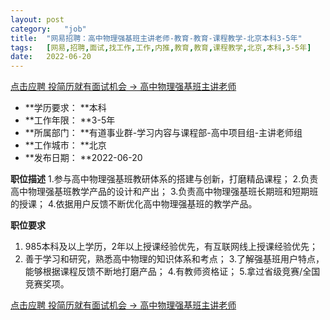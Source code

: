```yaml
---
layout:	post
category:	"job"
title:	"网易招聘：高中物理强基班主讲老师-教育-教育-课程教学-北京本科3-5年"
tags:	[网易,招聘,面试,找工作,工作,内推,教育,教育,课程教学,北京,本科,3-5年]
date:	2022-06-20
---
```


[点击应聘 投简历就有面试机会 -> 高中物理强基班主讲老师](http://mobile.bole.netease.com/bole/boleDetail?id=36930&employeeId=346f03c3cda5f04c&key=all)



- **学历要求： **本科
- **工作年限： **3-5年
- **所属部门： **有道事业群-学习内容与课程部-高中项目组-主讲老师组
- **工作城市： **北京
- **发布日期： **2022-06-20



**职位描述**
1.参与高中物理强基班教研体系的搭建与创新，打磨精品课程；
2.负责高中物理强基班教学产品的设计和产出；
3.负责高中物理强基班长期班和短期班的授课；
4.依据用户反馈不断优化高中物理强基班的教学产品。



**职位要求**
1. 985本科及以上学历，2年以上授课经验优先，有互联网线上授课经验优先；
2. 善于学习和研究，熟悉高中物理的知识体系和考点；
3.了解强基班用户特点，能够根据课程反馈不断地打磨产品；
4.有教师资格证；
5.拿过省级竞赛/全国竞赛奖项。



[点击应聘 投简历就有面试机会 -> 高中物理强基班主讲老师](http://mobile.bole.netease.com/bole/boleDetail?id=36930&employeeId=346f03c3cda5f04c&key=all)